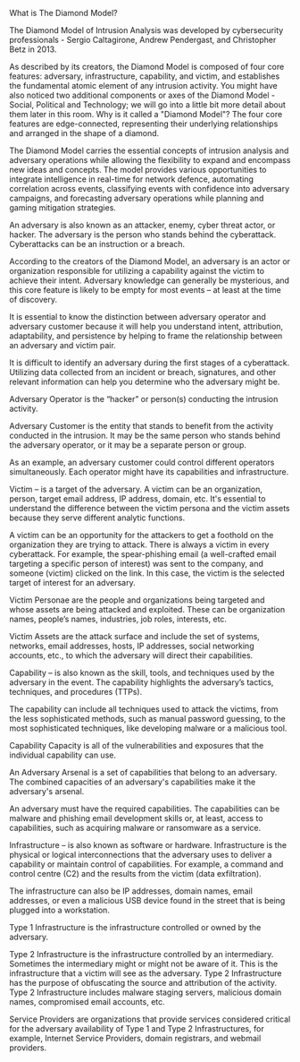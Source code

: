 What is The Diamond Model?

The Diamond Model of Intrusion Analysis was developed by cybersecurity professionals - Sergio Caltagirone, Andrew Pendergast,
and Christopher Betz in 2013.

As described by its creators, the Diamond Model is composed of four core features: adversary, infrastructure, capability, 
and victim, and establishes the fundamental atomic element of any intrusion activity. You might have also noticed two additional 
components or axes of the Diamond Model - Social, Political and Technology; we will go into a little bit more detail about them 
later in this room. Why is it called a "Diamond Model"? The four core features are edge-connected, representing their underlying 
relationships and arranged in the shape of a diamond. 

The Diamond Model carries the essential concepts of intrusion analysis and adversary operations while allowing the flexibility 
to expand and encompass new ideas and concepts. The model provides various opportunities to integrate intelligence in real-time
for network defence, automating correlation across events, classifying events with confidence into adversary campaigns,
and forecasting adversary operations while planning and gaming mitigation strategies.

An adversary is also known as an attacker, enemy, cyber threat actor, or hacker. The adversary is the person who stands behind 
the cyberattack. 
Cyberattacks can be an instruction or a breach.

According to the creators of the Diamond Model,  an adversary is an actor or organization responsible for utilizing a capability 
against the victim to achieve their intent. Adversary knowledge can generally be mysterious, and this core feature is likely to 
be empty for most events – at least at the time of discovery. 

It is essential to know the distinction between adversary operator and adversary customer because it will help you understand 
intent, attribution, adaptability, and persistence by helping to frame the relationship between an adversary and victim pair.  

It is difficult to identify an adversary during the first stages of a cyberattack. Utilizing data collected from an incident or
breach, signatures, and other relevant information can help you determine who the adversary might be.

Adversary Operator is the “hacker” or person(s) conducting the intrusion activity.

Adversary Customer is the entity that stands to benefit from the activity conducted in the intrusion. It may be the same person 
who stands behind the adversary operator, or it may be a separate person or group.

As an example, an adversary customer could control different operators simultaneously. Each operator might have its capabilities 
and infrastructure.

Victim – is a target of the adversary. A victim can be an organization, person, target email address, IP address, domain, etc.
It's essential to understand the difference between the victim persona and the victim assets because they serve different analytic functions. 

A victim can be an opportunity for the attackers to get a foothold on the organization they are trying to attack. 
There is always a victim in every cyberattack. For example, the spear-phishing email (a well-crafted email targeting 
a specific person of interest) was sent to the company, and someone (victim) clicked on the link. In this case, the victim 
is the selected target of interest for an adversary. 

Victim Personae are the people and organizations being targeted and whose assets are being attacked and exploited.
These can be organization names, people’s names, industries, job roles, interests, etc.

Victim Assets are the attack surface and include the set of systems, networks, email addresses, hosts, IP addresses, 
social networking accounts, etc., to which the adversary will direct their capabilities.

Capability – is also known as the skill, tools, and techniques used by the adversary in the event. The capability highlights 
the adversary’s tactics, techniques, and procedures (TTPs). 

The capability can include all techniques used to attack the victims, from the less sophisticated methods, such as manual 
password guessing, to the most sophisticated techniques, like developing malware or a malicious tool. 

Capability Capacity is all of the vulnerabilities and exposures that the individual capability can use. 

An Adversary Arsenal is a set of capabilities that belong to an adversary. The combined capacities of an adversary's 
capabilities make it the adversary's arsenal.

An adversary must have the required capabilities. The capabilities can be malware and phishing email development skills or,
at least, access to capabilities, such as acquiring malware or ransomware as a service.

Infrastructure – is also known as software or hardware. Infrastructure is the physical or logical interconnections that 
the adversary uses to deliver a capability or maintain control of capabilities. For example, a command and control centre 
(C2) and the results from the victim (data exfiltration). 

The infrastructure can also be IP addresses, domain names, email addresses, or even a malicious USB device found in the 
street that is being plugged into a workstation. 

Type 1 Infrastructure is the infrastructure controlled or owned by the adversary. 

Type 2 Infrastructure is the infrastructure controlled by an intermediary. Sometimes the intermediary might or might not 
be aware of it. This is the infrastructure that a victim will see as the adversary. Type 2 Infrastructure has the purpose
of obfuscating the source and attribution of the activity. Type 2 Infrastructure includes malware staging servers, malicious
domain names, compromised email accounts, etc.

Service Providers are organizations that provide services considered critical for the adversary availability of Type 1 and
Type 2 Infrastructures, for example, Internet Service Providers, domain registrars, and webmail providers.
